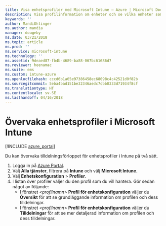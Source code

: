 ```yaml
---
title: Visa enhetsprofiler med Microsoft Intune – Azure | Microsoft Docs
description: Visa profilinformation om enheter och se vilka enheter som har tilldelade eller distribuerade Microsoft Intune-enhetsprofiler.
keywords: ''
author: MandiOhlinger
ms.author: mandia
manager: dougeby
ms.date: 03/21/2018
ms.topic: article
ms.prod: ''
ms.service: microsoft-intune
ms.technology: ''
ms.assetid: 9deaed87-fb4b-4689-ba88-067bc61686d7
ms.reviewer: heenamac
ms.suite: ems
ms.custom: intune-azure
ms.openlocfilehash: cccd6b1a65e97386458ec68098c4c42521d0f82b
ms.sourcegitcommit: 5eba4bad151be32346aedc7cbb0333d71934f8cf
ms.translationtype: HT
ms.contentlocale: sv-SE
ms.lasthandoff: 04/16/2018
---
```

# <a name="monitor-device-profiles-in-microsoft-intune"></a>Övervaka enhetsprofiler i Microsoft Intune

[!INCLUDE [azure_portal](./includes/azure_portal.md)]

Du kan övervaka tilldelningsförloppet för enhetsprofiler i Intune på två sätt.

1. Logga in på [Azure Portal](https://portal.azure.com).
2. Välj **Alla tjänster**, filtrera på **Intune** och välj **Microsoft Intune**.
3. Välj **Enhetskonfiguration** > **Profiler**.
4. I listan över profiler väljer du den profil som du vill hantera. Gör sedan något av följande:
    - I fönstret <*profilnamn*> **Profil för enhetskonfiguration** väljer du **Översikt** för att se grundläggande information om profilen och dess tilldelningar.
    - I fönstret <*profilnamn*> **Profil för enhetskonfiguration** väljer du **Tilldelningar** för att se mer detaljerad information om profilen och dess tilldelningar.
